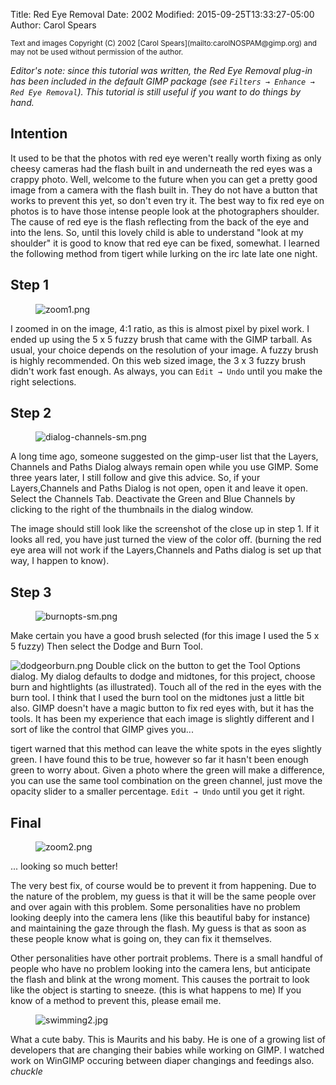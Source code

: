 Title: Red Eye Removal
Date: 2002
Modified: 2015-09-25T13:33:27-05:00
Author: Carol Spears


<small>
Text and images Copyright (C) 2002 [Carol Spears](mailto:carolNOSPAM@gimp.org) and may not be used without permission of the author.
</small>

_Editor's note: since this tutorial was written, the Red Eye Removal plug-in has been included in the default GIMP package (see `Filters → Enhance → Red Eye Removal`). This tutorial is still useful if you want to do things by hand._

## Intention

It used to be that the photos with red eye weren't really worth fixing as only cheesy cameras had the flash built in and underneath the red eyes was a crappy photo. Well, welcome to the future when you can get a pretty good image from a camera with the flash built in. They do not have a button that works to prevent this yet, so don't even try it. The best way to fix red eye on photos is to have those intense people look at the photographers shoulder. The cause of red eye is the flash reflecting from the back of the eye and into the lens. So, until this lovely child is able to understand "look at my shoulder" it is good to know that red eye can be fixed, somewhat. I learned the following method from tigert while lurking on the irc late late one night.

## Step 1

<figure>
<img src="{filename}zoom1.png" alt="zoom1.png"/>
</figure>

I zoomed in on the image, 4:1 ratio, as this is almost pixel by pixel work. I ended up using the 5 x 5 fuzzy brush that came with the GIMP tarball. As usual, your choice depends on the resolution of your image. A fuzzy brush is highly recommended. On this web sized image, the 3 x 3 fuzzy brush didn't work fast enough. As always, you can `Edit → Undo` until you make the right selections.

## Step 2

<figure>
<img src="{filename}dialog-channels-sm.png" alt="dialog-channels-sm.png"/>
</figure>

A long time ago, someone suggested on the gimp-user list that the Layers, Channels and Paths Dialog always remain open while you use GIMP. Some three years later, I still follow and give this advice. So, if your Layers,Channels and Paths Dialog is not open, open it and leave it open. Select the Channels Tab. Deactivate the Green and Blue Channels by clicking to the right of the thumbnails in the dialog window.  

The image should still look like the screenshot of the close up in step 1. If it looks all red, you have just turned the view of the color off. (burning the red eye area will not work if the Layers,Channels and Paths dialog is set up that way, I happen to know).

## Step 3

<figure>
<img src="{filename}burnopts-sm.png" alt="burnopts-sm.png"/>
</figure>

Make certain you have a good brush selected (for this image I used the 5 x 5 fuzzy) Then select the Dodge and Burn Tool. 

<img src="{filename}dodgeorburn.png" alt="dodgeorburn.png"/> Double click on the button to get the Tool Options dialog. My dialog defaults to dodge and midtones, for this project, choose burn and hightlights (as illustrated). Touch all of the red in the eyes with the burn tool. I think that I used the burn tool on the midtones just a little bit also. GIMP doesn't have a magic button to fix red eyes with, but it has the tools. It has been my experience that each image is slightly different and I sort of like the control that GIMP gives you...  

tigert warned that this method can leave the white spots in the eyes slightly green. I have found this to be true, however so far it hasn't been enough green to worry about. Given a photo where the green will make a difference, you can use the same tool combination on the green channel, just move the opacity slider to a smaller percentage. `Edit → Undo` until you get it right.

## Final

<figure>
<img src="{filename}zoom2.png" alt="zoom2.png"/>
</figure>

... looking so much better!  

The very best fix, of course would be to prevent it from happening. Due to the nature of the problem, my guess is that it will be the same people over and over again with this problem. Some personalities have no problem looking deeply into the camera lens (like this beautiful baby for instance) and maintaining the gaze through the flash. My guess is that as soon as these people know what is going on, they can fix it themselves.  

Other personalities have other portrait problems. There is a small handful of people who have no problem looking into the camera lens, but anticipate the flash and blink at the wrong moment. This causes the portrait to look like the object is starting to sneeze. (this is what happens to me) If you know of a method to prevent this, please email me.

<figure>
<img src="{filename}swimming2.jpg" alt="swimming2.jpg"/>
</figure>

What a cute baby. This is Maurits and his baby. He is one of a growing list of developers that are changing their babies while working on GIMP. I watched work on WinGIMP occuring between diaper changings and feedings also. *chuckle*

